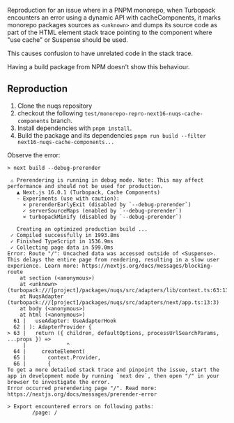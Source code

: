 Reproduction for an issue where in a PNPM monorepo, when Turbopack
encounters an error using a dynamic API with cacheComponents,
it marks monorepo packages sources as `<unknown>` and dumps its source
code as part of the HTML element stack trace pointing to the component
where "use cache" or Suspense should be used.

This causes confusion to have unrelated code in the stack trace.

Having a build package from NPM doesn't show this behaviour.

## Reproduction

1. Clone the nuqs repository
2. checkout the following `test/monorepo-repro-next16-nuqs-cache-components` branch.
3. Install dependencies with `pnpm install`.
4. Build the package and its dependencies `pnpm run build --filter next16-nuqs-cache-components...`

Observe the error:

```
> next build --debug-prerender

 ⚠ Prerendering is running in debug mode. Note: This may affect performance and should not be used for production.
   ▲ Next.js 16.0.1 (Turbopack, Cache Components)
   - Experiments (use with caution):
     ⨯ prerenderEarlyExit (disabled by `--debug-prerender`)
     ✓ serverSourceMaps (enabled by `--debug-prerender`)
     ⨯ turbopackMinify (disabled by `--debug-prerender`)

   Creating an optimized production build ...
 ✓ Compiled successfully in 1993.8ms
 ✓ Finished TypeScript in 1536.9ms
 ✓ Collecting page data in 599.0ms
Error: Route "/": Uncached data was accessed outside of <Suspense>. This delays the entire page from rendering, resulting in a slow user experience. Learn more: https://nextjs.org/docs/messages/blocking-route
    at section (<anonymous>)
    at <unknown> (turbopack:///[project]/packages/nuqs/src/adapters/lib/context.ts:63:13)
    at NuqsAdapter (turbopack:///[project]/packages/nuqs/src/adapters/next/app.ts:13:3)
    at body (<anonymous>)
    at html (<anonymous>)
  61 |   useAdapter: UseAdapterHook
  62 | ): AdapterProvider {
> 63 |   return ({ children, defaultOptions, processUrlSearchParams, ...props }) =>
     |             ^
  64 |     createElement(
  65 |       context.Provider,
  66 |       {
To get a more detailed stack trace and pinpoint the issue, start the app in development mode by running `next dev`, then open "/" in your browser to investigate the error.
Error occurred prerendering page "/". Read more: https://nextjs.org/docs/messages/prerender-error

> Export encountered errors on following paths:
        /page: /
```
